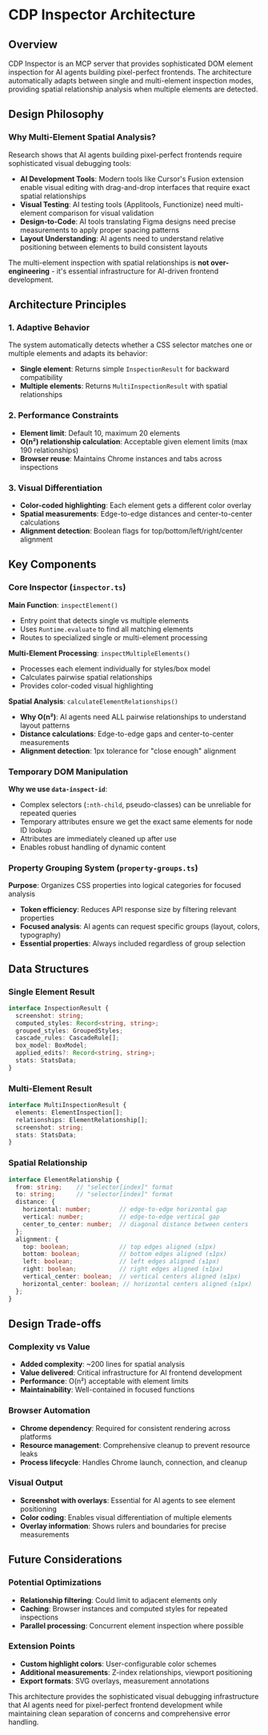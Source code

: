 # CDP Inspector Architecture

## Overview

CDP Inspector is an MCP server that provides sophisticated DOM element inspection for AI agents building pixel-perfect frontends. The architecture automatically adapts between single and multi-element inspection modes, providing spatial relationship analysis when multiple elements are detected.

## Design Philosophy

### Why Multi-Element Spatial Analysis?

Research shows that AI agents building pixel-perfect frontends require sophisticated visual debugging tools:

- **AI Development Tools**: Modern tools like Cursor's Fusion extension enable visual editing with drag-and-drop interfaces that require exact spatial relationships
- **Visual Testing**: AI testing tools (Applitools, Functionize) need multi-element comparison for visual validation
- **Design-to-Code**: AI tools translating Figma designs need precise measurements to apply proper spacing patterns
- **Layout Understanding**: AI agents need to understand relative positioning between elements to build consistent layouts

The multi-element inspection with spatial relationships is **not over-engineering** - it's essential infrastructure for AI-driven frontend development.

## Architecture Principles

### 1. Adaptive Behavior
The system automatically detects whether a CSS selector matches one or multiple elements and adapts its behavior:
- **Single element**: Returns simple `InspectionResult` for backward compatibility
- **Multiple elements**: Returns `MultiInspectionResult` with spatial relationships

### 2. Performance Constraints
- **Element limit**: Default 10, maximum 20 elements
- **O(n²) relationship calculation**: Acceptable given element limits (max 190 relationships)
- **Browser reuse**: Maintains Chrome instances and tabs across inspections

### 3. Visual Differentiation
- **Color-coded highlighting**: Each element gets a different color overlay
- **Spatial measurements**: Edge-to-edge distances and center-to-center calculations
- **Alignment detection**: Boolean flags for top/bottom/left/right/center alignment

## Key Components

### Core Inspector (`inspector.ts`)

**Main Function**: `inspectElement()`
- Entry point that detects single vs multiple elements
- Uses `Runtime.evaluate` to find all matching elements
- Routes to specialized single or multi-element processing

**Multi-Element Processing**: `inspectMultipleElements()`
- Processes each element individually for styles/box model
- Calculates pairwise spatial relationships
- Provides color-coded visual highlighting

**Spatial Analysis**: `calculateElementRelationships()`
- **Why O(n²)**: AI agents need ALL pairwise relationships to understand layout patterns
- **Distance calculations**: Edge-to-edge gaps and center-to-center measurements
- **Alignment detection**: 1px tolerance for "close enough" alignment

### Temporary DOM Manipulation

**Why we use `data-inspect-id`**:
- Complex selectors (`:nth-child`, pseudo-classes) can be unreliable for repeated queries
- Temporary attributes ensure we get the exact same elements for node ID lookup
- Attributes are immediately cleaned up after use
- Enables robust handling of dynamic content

### Property Grouping System (`property-groups.ts`)

**Purpose**: Organizes CSS properties into logical categories for focused analysis
- **Token efficiency**: Reduces API response size by filtering relevant properties
- **Focused analysis**: AI agents can request specific groups (layout, colors, typography)
- **Essential properties**: Always included regardless of group selection

## Data Structures

### Single Element Result
```typescript
interface InspectionResult {
  screenshot: string;
  computed_styles: Record<string, string>;
  grouped_styles: GroupedStyles;
  cascade_rules: CascadeRule[];
  box_model: BoxModel;
  applied_edits?: Record<string, string>;
  stats: StatsData;
}
```

### Multi-Element Result
```typescript
interface MultiInspectionResult {
  elements: ElementInspection[];
  relationships: ElementRelationship[];
  screenshot: string;
  stats: StatsData;
}
```

### Spatial Relationship
```typescript
interface ElementRelationship {
  from: string;    // "selector[index]" format
  to: string;      // "selector[index]" format
  distance: {
    horizontal: number;        // edge-to-edge horizontal gap
    vertical: number;          // edge-to-edge vertical gap
    center_to_center: number;  // diagonal distance between centers
  };
  alignment: {
    top: boolean;              // top edges aligned (±1px)
    bottom: boolean;           // bottom edges aligned (±1px)
    left: boolean;             // left edges aligned (±1px)
    right: boolean;            // right edges aligned (±1px)
    vertical_center: boolean;  // vertical centers aligned (±1px)
    horizontal_center: boolean; // horizontal centers aligned (±1px)
  };
}
```

## Design Trade-offs

### Complexity vs Value
- **Added complexity**: ~200 lines for spatial analysis
- **Value delivered**: Critical infrastructure for AI frontend development
- **Performance**: O(n²) acceptable with element limits
- **Maintainability**: Well-contained in focused functions

### Browser Automation
- **Chrome dependency**: Required for consistent rendering across platforms
- **Resource management**: Comprehensive cleanup to prevent resource leaks
- **Process lifecycle**: Handles Chrome launch, connection, and cleanup

### Visual Output
- **Screenshot with overlays**: Essential for AI agents to see element positioning
- **Color coding**: Enables visual differentiation of multiple elements
- **Overlay information**: Shows rulers and boundaries for precise measurements

## Future Considerations

### Potential Optimizations
- **Relationship filtering**: Could limit to adjacent elements only
- **Caching**: Browser instances and computed styles for repeated inspections
- **Parallel processing**: Concurrent element inspection where possible

### Extension Points
- **Custom highlight colors**: User-configurable color schemes
- **Additional measurements**: Z-index relationships, viewport positioning
- **Export formats**: SVG overlays, measurement annotations

This architecture provides the sophisticated visual debugging infrastructure that AI agents need for pixel-perfect frontend development while maintaining clean separation of concerns and comprehensive error handling.